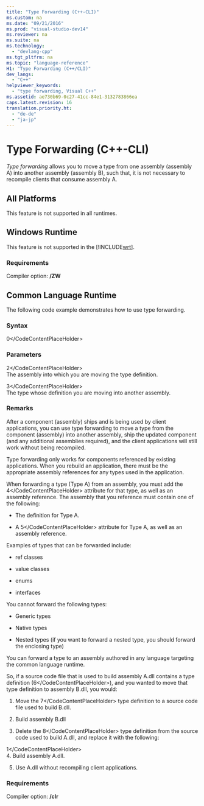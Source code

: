 ```yaml
---
title: "Type Forwarding (C++-CLI)"
ms.custom: na
ms.date: "09/21/2016"
ms.prod: "visual-studio-dev14"
ms.reviewer: na
ms.suite: na
ms.technology: 
  - "devlang-cpp"
ms.tgt_pltfrm: na
ms.topic: "language-reference"
H1: "Type Forwarding (C++/CLI)"
dev_langs: 
  - "C++"
helpviewer_keywords: 
  - "type forwarding, Visual C++"
ms.assetid: ae730b69-0c27-41cc-84e1-3132783866ea
caps.latest.revision: 16
translation.priority.ht: 
  - "de-de"
  - "ja-jp"
---
```

# Type Forwarding (C++-CLI)
*Type forwarding* allows you to move a type from one assembly (assembly A) into another assembly (assembly B), such that, it is not necessary to recompile clients that consume assembly A.  
  
## All Platforms  
 This feature is not supported in all runtimes.  
  
## Windows Runtime  
 This feature is not supported in the [!INCLUDE[wrt](../vs140/includes/wrt_md.md)].  
  
### Requirements  
 Compiler option: **/ZW**  
  
## Common Language Runtime  
 The following code example demonstrates how to use type forwarding.  
  
### Syntax  
  
<CodeContentPlaceHolder>0\</CodeContentPlaceHolder>  
### Parameters  
 <CodeContentPlaceHolder>2\</CodeContentPlaceHolder>  
 The assembly into which you are moving the type definition.  
  
 <CodeContentPlaceHolder>3\</CodeContentPlaceHolder>  
 The type whose definition you are moving into another assembly.  
  
### Remarks  
 After a component (assembly) ships and is being used by client applications, you can use type forwarding to move a type from the component (assembly) into another assembly, ship the updated component (and any additional assemblies required), and the client applications will still work without being recompiled.  
  
 Type forwarding only works for components referenced by existing applications. When you rebuild an application, there must be the appropriate assembly references for any types used in the application.  
  
 When forwarding a type (Type A) from an assembly, you must add the <CodeContentPlaceHolder>4\</CodeContentPlaceHolder> attribute for that type, as well as an assembly reference. The assembly that you reference must contain one of the following:  
  
-   The definition for Type A.  
  
-   A <CodeContentPlaceHolder>5\</CodeContentPlaceHolder> attribute for Type A, as well as an assembly reference.  
  
 Examples of types that can be forwarded include:  
  
-   ref classes  
  
-   value classes  
  
-   enums  
  
-   interfaces  
  
 You cannot forward the following types:  
  
-   Generic types  
  
-   Native types  
  
-   Nested types (if you want to forward a nested type, you should forward the enclosing type)  
  
 You can forward a type to an assembly authored in any language targeting the common language runtime.  
  
 So, if a source code file that is used to build assembly A.dll contains a type definition (<CodeContentPlaceHolder>6\</CodeContentPlaceHolder>), and you wanted to move that type definition to assembly B.dll, you would:  
  
1.  Move the <CodeContentPlaceHolder>7\</CodeContentPlaceHolder> type definition to a source code file used to build B.dll.  
  
2.  Build assembly B.dll  
  
3.  Delete the <CodeContentPlaceHolder>8\</CodeContentPlaceHolder> type definition from the source code used to build A.dll, and replace it with the following:  
  
<CodeContentPlaceHolder>1\</CodeContentPlaceHolder>  
4.  Build assembly A.dll.  
  
5.  Use A.dll without recompiling client applications.  
  
### Requirements  
 Compiler option: **/clr**